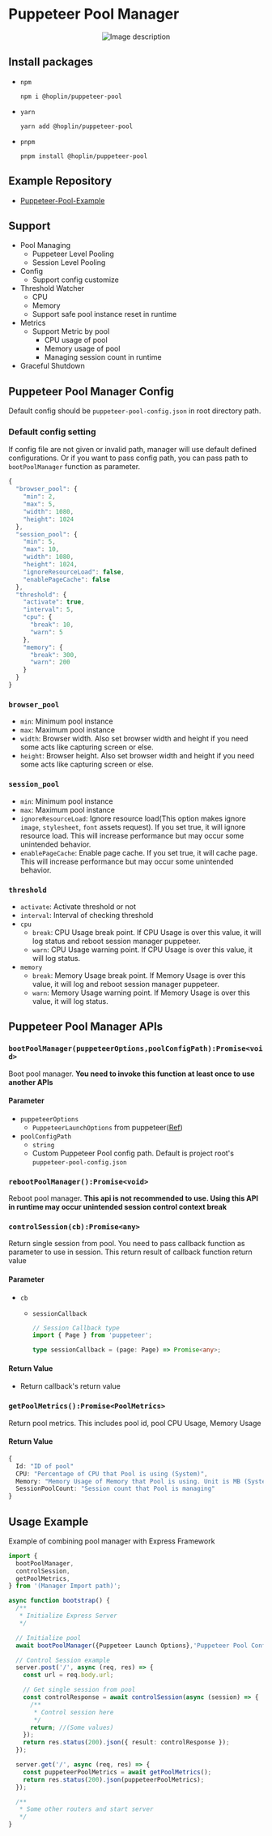 # Puppeteer Pool Manager

<p align="center">
  <img src="./diagram/diagram.png" alt="Image description">
</p>

## Install packages

- `npm`

  ```
  npm i @hoplin/puppeteer-pool
  ```

- `yarn`

  ```
  yarn add @hoplin/puppeteer-pool
  ```

- `pnpm`
  ```
  pnpm install @hoplin/puppeteer-pool
  ```

## Example Repository

- [Puppeteer-Pool-Example](https://github.com/J-Hoplin/Puppeteer-Pool-Example)

## Support

- Pool Managing
  - Puppeteer Level Pooling
  - Session Level Pooling
- Config
  - Support config customize
- Threshold Watcher
  - CPU
  - Memory
  - Support safe pool instance reset in runtime
- Metrics
  - Support Metric by pool
    - CPU usage of pool
    - Memory usage of pool
    - Managing session count in runtime
- Graceful Shutdown

## Puppeteer Pool Manager Config

Default config should be `puppeteer-pool-config.json` in root directory path.

### Default config setting

If config file are not given or invalid path, manager will use default defined configurations. Or if you want to pass config path, you can pass path to `bootPoolManager` function as parameter.

```typescript
{
  "browser_pool": {
    "min": 2,
    "max": 5,
    "width": 1080,
    "height": 1024
  },
  "session_pool": {
    "min": 5,
    "max": 10,
    "width": 1080,
    "height": 1024,
    "ignoreResourceLoad": false,
    "enablePageCache": false
  },
  "threshold": {
    "activate": true,
    "interval": 5,
    "cpu": {
      "break": 10,
      "warn": 5
    },
    "memory": {
      "break": 300,
      "warn": 200
    }
  }
}
```

### `browser_pool`

- `min`: Minimum pool instance
- `max`: Maximum pool instance
- `width`: Browser width. Also set browser width and height if you need some acts like capturing screen or else.
- `height`: Browser height. Also set browser width and height if you need some acts like capturing screen or else.

### `session_pool`

- `min`: Minimum pool instance
- `max`: Maximum pool instance
- `ignoreResourceLoad`: Ignore resource load(This option makes ignore `image`, `stylesheet`, `font` assets request). If you set true, it will ignore resource load. This will increase performance but may occur some unintended behavior.
- `enablePageCache`: Enable page cache. If you set true, it will cache page. This will increase performance but may occur some unintended behavior.

### `threshold`

- `activate`: Activate threshold or not
- `interval`: Interval of checking threshold
- `cpu`
  - `break`: CPU Usage break point. If CPU Usage is over this value, it will log status and reboot session manager puppeteer.
  - `warn`: CPU Usage warning point. If CPU Usage is over this value, it will log status.
- `memory`
  - `break`: Memory Usage break point. If Memory Usage is over this value, it will log and reboot session manager puppeteer.
  - `warn`: Memory Usage warning point. If Memory Usage is over this value, it will log status.

## Puppeteer Pool Manager APIs


### `bootPoolManager(puppeteerOptions,poolConfigPath):Promise<void>`

Boot pool manager. **You need to invoke this function at least once to use another APIs**

#### Parameter

- `puppeteerOptions`
  - `PuppeteerLaunchOptions` from puppeteer([Ref](https://pptr.dev/api/puppeteer.launchoptions))
- `poolConfigPath`
  - `string`
  - Custom Puppeteer Pool config path. Default is project root's `puppeteer-pool-config.json`

### `rebootPoolManager():Promise<void>`

Reboot pool manager. **This api is not recommended to use. Using this API in runtime may occur unintended session control context break**

### `controlSession(cb):Promise<any>`

Return single session from pool. You need to pass callback function as parameter to use in session. This return result of callback function return value

#### Parameter

- `cb`

  - `sessionCallback`

    ```typescript
    // Session Callback type
    import { Page } from 'puppeteer';

    type sessionCallback = (page: Page) => Promise<any>;
    ```

#### Return Value

- Return callback's return value

### `getPoolMetrics():Promise<PoolMetrics>`

Return pool metrics. This includes pool id, pool CPU Usage, Memory Usage

#### Return Value

```typescript
{
  Id: "ID of pool"
  CPU: "Percentage of CPU that Pool is using (System)",
  Memory: "Memory Usage of Memory that Pool is using. Unit is MB (System)",
  SessionPoolCount: "Session count that Pool is managing"
}

```

## Usage Example

Example of combining pool manager with Express Framework

```typescript
import {
  bootPoolManager,
  controlSession,
  getPoolMetrics,
} from '(Manager Import path)';

async function bootstrap() {
  /**
   * Initialize Express Server
   */

  // Initialize pool
  await bootPoolManager({Puppeteer Launch Options},'Puppeteer Pool Config Path');

  // Control Session example
  server.post('/', async (req, res) => {
    const url = req.body.url;

    // Get single session from pool
    const controlResponse = await controlSession(async (session) => {
      /**
       * Control session here
       */
      return; //(Some values)
    });
    return res.status(200).json({ result: controlResponse });
  });

  server.get('/', async (req, res) => {
    const puppeteerPoolMetrics = await getPoolMetrics();
    return res.status(200).json(puppeteerPoolMetrics);
  });

  /**
   * Some other routers and start server
   */
}
```
